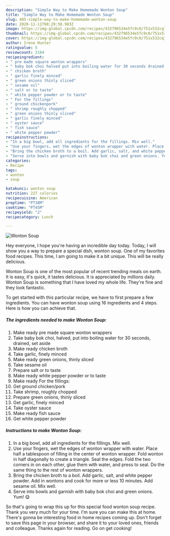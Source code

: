 ```yaml
---
description: "Simple Way to Make Homemade Wonton Soup"
title: "Simple Way to Make Homemade Wonton Soup"
slug: 485-simple-way-to-make-homemade-wonton-soup
date: 2020-11-11T08:29:50.903Z
image: https://img-global.cpcdn.com/recipes/432796534e5fc9c0/751x532cq70/wonton-soup-recipe-main-photo.jpg
thumbnail: https://img-global.cpcdn.com/recipes/432796534e5fc9c0/751x532cq70/wonton-soup-recipe-main-photo.jpg
cover: https://img-global.cpcdn.com/recipes/432796534e5fc9c0/751x532cq70/wonton-soup-recipe-main-photo.jpg
author: Irene Hunter
ratingvalue: 5
reviewcount: 2164
recipeingredient:
- " pre made square wonton wrappers"
- " baby bok choi halved put into boiling water for 30 seconds drained set aside"
- " chicken broth"
- " garlic finely minced"
- " green onions thinly sliced"
- " sesame oil"
- " salt or to taste"
- " white pepper powder or to taste"
- " For the fillings"
- " ground chickenpork"
- " shrimp roughly chopped"
- " green onions thinly sliced"
- " garlic finely minced"
- " oyster sauce"
- " fish sauce"
- " white pepper powder"
recipeinstructions:
- "In a big bowl, add all ingredients for the fillings. Mix well."
- "Use your fingers, wet the edges of wonton wrapper with water. Place half a tablespoon of filling in the center of wonton wrapper. Fold wonton in half diagonally to create a triangle. Seal the edges. Fold the two corners in on each other, glue them with water, and press to seal. Do the same thing to the rest of wonton wrappers."
- "Bring the chicken broth to a boil. Add garlic, salt, and white pepper powder. Add in wontons and cook for more or less 10 minutes. Add sesame oil. Mix well."
- "Serve into bowls and garnish with baby bok choi and green onions. Yum! 😋"
categories:
- Recipe
tags:
- wonton
- soup

katakunci: wonton soup 
nutrition: 227 calories
recipecuisine: American
preptime: "PT38M"
cooktime: "PT45M"
recipeyield: "2"
recipecategory: Lunch

---
```



![Wonton Soup](https://img-global.cpcdn.com/recipes/432796534e5fc9c0/751x532cq70/wonton-soup-recipe-main-photo.jpg)

Hey everyone, I hope you're having an incredible day today. Today, I will show you a way to prepare a special dish, wonton soup. One of my favorites food recipes. This time, I am going to make it a bit unique. This will be really delicious.

Wonton Soup is one of the most popular of recent trending meals on earth. It is easy, it's quick, it tastes delicious. It is appreciated by millions daily. Wonton Soup is something that I have loved my whole life. They're fine and they look fantastic.




To get started with this particular recipe, we have to first prepare a few ingredients. You can have wonton soup using 16 ingredients and 4 steps. Here is how you can achieve that.

<!--inarticleads1-->

##### The ingredients needed to make Wonton Soup:

1. Make ready  pre made square wonton wrappers
1. Take  baby bok choi, halved, put into boiling water for 30 seconds, drained, set aside
1. Make ready  chicken broth
1. Take  garlic, finely minced
1. Make ready  green onions, thinly sliced
1. Take  sesame oil
1. Prepare  salt or to taste
1. Make ready  white pepper powder or to taste
1. Make ready  For the fillings:
1. Get  ground chicken/pork
1. Take  shrimp, roughly chopped
1. Prepare  green onions, thinly sliced
1. Get  garlic, finely minced
1. Take  oyster sauce
1. Make ready  fish sauce
1. Get  white pepper powder




<!--inarticleads2-->

##### Instructions to make Wonton Soup:

1. In a big bowl, add all ingredients for the fillings. Mix well.
1. Use your fingers, wet the edges of wonton wrapper with water. Place half a tablespoon of filling in the center of wonton wrapper. Fold wonton in half diagonally to create a triangle. Seal the edges. Fold the two corners in on each other, glue them with water, and press to seal. Do the same thing to the rest of wonton wrappers.
1. Bring the chicken broth to a boil. Add garlic, salt, and white pepper powder. Add in wontons and cook for more or less 10 minutes. Add sesame oil. Mix well.
1. Serve into bowls and garnish with baby bok choi and green onions. Yum! 😋




So that's going to wrap this up for this special food wonton soup recipe. Thank you very much for your time. I'm sure you can make this at home. There's gonna be interesting food in home recipes coming up. Don't forget to save this page in your browser, and share it to your loved ones, friends and colleague. Thanks again for reading. Go on get cooking!
